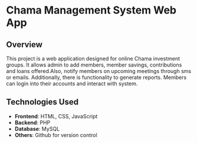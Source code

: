 # Chama Management System Web App

## Overview
This project is a web application designed for online Chama investment groups. It allows admin to add members, member savings, contributions and loans offered.Also, notify members on upcoming meetings through sms or emails. Additionally, there is functionality to generate reports. Members can login into their accounts and interact with system.



## Technologies Used
- **Frontend**: HTML, CSS, JavaScript
- **Backend**: PHP
- **Database**: MySQL
- **Others**: Github for version control
